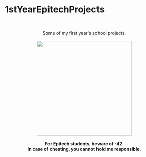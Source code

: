 # 1stYearEpitechProjects
<br/>
<p align="center">
Some of my first year's school projects.
<br/><br/>
<img src="https://upload.wikimedia.org/wikipedia/commons/thumb/2/2d/Epitech.png/1598px-Epitech.png" width="300">
<br/><br/>
<strong>For Epitech students, beware of -42.<br/>
In case of cheating, you cannot hold me responsible.</strong>
</p>
<br/>
